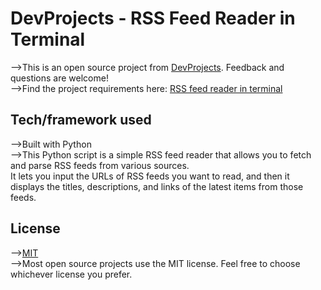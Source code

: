 # DevProjects - RSS Feed Reader in Terminal

-->This is an open source project from [DevProjects](http://www.codementor.io/projects). Feedback and questions are welcome!<br/>
-->Find the project requirements here: [RSS feed reader in terminal](https://www.codementor.io/projects/tool/rss-feed-reader-in-terminal-atx32jp82q)

## Tech/framework used

-->Built with Python<br/>
-->This Python script is a simple RSS feed reader that allows you to fetch and parse RSS feeds from various sources.<br/>
It lets you input the URLs of RSS feeds you want to read, and then it displays the titles, descriptions, and links of the latest items from those feeds.

## License

-->[MIT](https://choosealicense.com/licenses/mit/)<br/>
-->Most open source projects use the MIT license. Feel free to choose whichever license you prefer.
